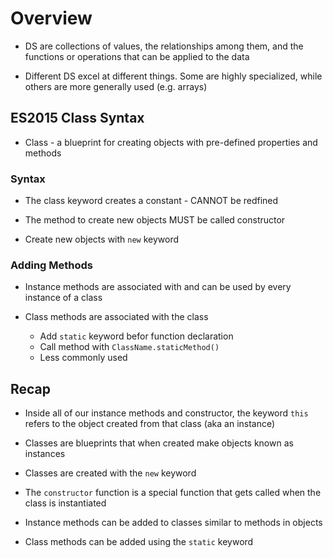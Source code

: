 # Overview

- DS are collections of values, the relationships among them, and the functions or operations that can be applied to the data

- Different DS excel at different things. Some are highly specialized, while others are more generally used (e.g. arrays)

## ES2015 Class Syntax

- Class - a blueprint for creating objects with pre-defined properties and methods

### Syntax

- The class keyword creates a constant - CANNOT be redfined

- The method to create new objects MUST be called constructor

- Create new objects with `new` keyword

### Adding Methods

- Instance methods are associated with and can be used by every instance of a class

- Class methods are associated with the class
  - Add `static` keyword befor function declaration
  - Call method with `ClassName.staticMethod()`
  - Less commonly used

## Recap

- Inside all of our instance methods and constructor, the keyword `this` refers to the object created from that class (aka an instance)

- Classes are blueprints that when created make objects known as instances

- Classes are created with the `new` keyword

- The `constructor` function is a special function that gets called when the class is instantiated

- Instance methods can be added to classes similar to methods in objects

- Class methods can be added using the `static` keyword
